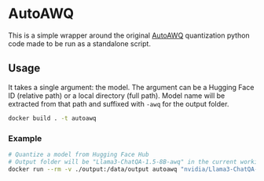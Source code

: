 # AutoAWQ

This is a simple wrapper around the original [AutoAWQ](https://github.com/casper-hansen/AutoAWQ/blob/v0.2.5/examples/quantize.py) quantization python code made to be run as a standalone script.

## Usage

It takes a single argument: the model. The argument can be a Hugging Face ID (relative path) or a local directory (full path). Model name will be extracted from that path and suffixed with `-awq` for the output folder.

```bash
docker build . -t autoawq
```

### Example

```bash
# Quantize a model from Hugging Face Hub
# Output folder will be "Llama3-ChatQA-1.5-8B-awq" in the current working directoy
docker run --rm -v ./output:/data/output autoawq "nvidia/Llama3-ChatQA-1.5-8B"
```
